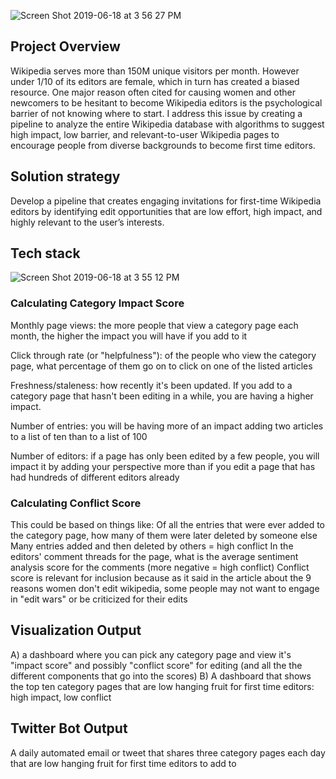 
![Screen Shot 2019-06-18 at 3 56 27 PM](https://user-images.githubusercontent.com/35629096/59725212-af866380-91e1-11e9-8956-f4000bfcc2c6.png)


## Project Overview

Wikipedia serves more than 150M unique visitors per month. However under 1/10 of its editors are female, which in turn has created a biased resource.  One major reason often cited for causing women and other newcomers to be hesitant to become Wikipedia editors is the psychological barrier of not knowing where to start.  I address this issue by creating a pipeline to analyze the entire Wikipedia database with algorithms to suggest high impact, low barrier, and relevant-to-user Wikipedia pages to encourage people from diverse backgrounds to become first time editors.

## Solution strategy

Develop a pipeline that creates engaging invitations for first-time Wikipedia editors by identifying  edit opportunities that are low effort, high impact, and highly relevant to the user’s interests.

## Tech stack
![Screen Shot 2019-06-18 at 3 55 12 PM](https://user-images.githubusercontent.com/35629096/59725158-7f3ec500-91e1-11e9-84b0-bb3546fb6afe.png)

### Calculating Category Impact Score

Monthly page views: the more people that view a category page each month, the higher the impact you will have if you add to it

Click through rate (or "helpfulness"): of the people who view the category page, what percentage of them go on to click on one of the listed articles

Freshness/staleness: how recently it's been updated. If you add to a category page that hasn't been editing in a while, you are having a higher impact.

Number of entries: you will be having more of an impact adding two articles to a list of ten than to a list of 100

Number of editors: if a page has only been edited by a few people, you will impact it by adding your perspective more than if you edit a page that has had hundreds of different editors already


### Calculating Conflict Score

This could be based on things like:
Of all the entries that were ever added to the category page, how many of them were later deleted by someone else
Many entries added and then deleted by others = high conflict
In the editors' comment threads for the page, what is the average sentiment analysis score for the comments (more negative = high conflict)
Conflict score is relevant for inclusion because as it said in the article about the 9 reasons women don't edit wikipedia, some people may not want to engage in "edit wars" or be criticized for their edits


## Visualization Output

A) a dashboard where you can pick any category page and view it's "impact score" and possibly "conflict score" for editing (and all the the different components that go into the scores)
B) A dashboard that shows the top ten category pages that are low hanging fruit for first time editors: high impact, low conflict


## Twitter Bot Output
A daily automated email or tweet that shares three category pages each day that are low hanging fruit for first time editors to add to




